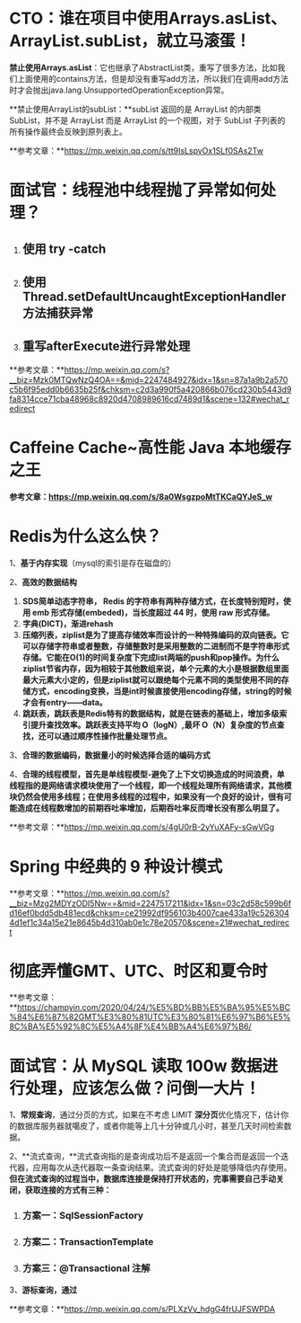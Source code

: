# **CTO：谁在项目中使用Arrays.asList、ArrayList.subList，就立马滚蛋！**

**禁止使用Arrays.asList**：它也继承了AbstractList类，重写了很多方法，比如我们上面使用的contains方法，但是却没有重写add方法，所以我们在调用add方法时才会抛出java.lang.UnsupportedOperationException异常。

**禁止使用ArrayList的subList：**subList 返回的是 ArrayList 的内部类 SubList，并不是 ArrayList 而是 ArrayList 的一个视图，对于 SubList 子列表的所有操作最终会反映到原列表上。 

**参考文章：**https://mp.weixin.qq.com/s/tt9IsLspvOx1SLf0SAs2Tw

# 面试官：线程池中线程抛了异常如何处理？

1. ## 使用 try -catch

2. ## 使用Thread.setDefaultUncaughtExceptionHandler方法捕获异常

3. ## 重写afterExecute进行异常处理

**参考文章：**https://mp.weixin.qq.com/s?__biz=Mzk0MTQwNzQ4OA==&mid=2247484927&idx=1&sn=87a1a9b2a570c5b6f95edd0b6635b25f&chksm=c2d3a990f5a420866b076cd230b5443d9fa8314cce71cba48968c8920d4708989616cd7489d1&scene=132#wechat_redirect

# Caffeine Cache~高性能 Java 本地缓存之王

**参考文章：https://mp.weixin.qq.com/s/8a0WsgzpoMtTKCaQYJeS_w**

# Redis为什么这么快？

1、**基于内存实现**（mysql的索引是存在磁盘的）

2、**高效的数据结构**

1. **SDS简单动态字符串， Redis 的字符串有两种存储方式，在长度特别短时，使用 emb 形式存储(embeded)，当长度超过 44 时，使用 raw 形式存储。**
2. **字典(DICT)，渐进rehash**
3. **压缩列表，ziplist是为了提高存储效率而设计的一种特殊编码的双向链表。它可以存储字符串或者整数，存储整数时是采用整数的二进制而不是字符串形式存储。它能在O(1)的时间复杂度下完成list两端的push和pop操作。为什么ziplist节省内存，因为相较于其他数组来说，单个元素的大小是根据数组里面最大元素大小定的，但是ziplist就可以跟绝每个元素不同的类型使用不同的存储方式，encoding变换，当是int时候直接使用encoding存储，string的时候才会有entry——data。**
4. **跳跃表，跳跃表是Redis特有的数据结构，就是在链表的基础上，增加多级索引提升查找效率。跳跃表支持平均 O（logN）,最坏 O（N）复杂度的节点查找，还可以通过顺序性操作批量处理节点。**

3、**合理的数据编码，数据量小的时候选择合适的编码方式**

4、**合理的线程模型，首先是单线程模型-避免了上下文切换造成的时间浪费，单线程指的是网络请求模块使用了一个线程，即一个线程处理所有网络请求，其他模块仍然会使用多线程；在使用多线程的过程中，如果没有一个良好的设计，很有可能造成在线程数增加的前期吞吐率增加，后期吞吐率反而增长没有那么明显了。**

**参考文章：**https://mp.weixin.qq.com/s/4gU0rB-2yYuXAFy-sGwVGg

# Spring 中经典的 9 种设计模式

**参考文章：**https://mp.weixin.qq.com/s?__biz=Mzg2MDYzODI5Nw==&mid=2247517211&idx=1&sn=03c2d58c599b6fd16ef0bdd5db481ecd&chksm=ce21992df956103b4007cae433a19c5263044d1ef1c34a15e21e8645b4d310ab0e1c78e20570&scene=21#wechat_redirect

# 彻底弄懂GMT、UTC、时区和夏令时

**参考文章：**https://champyin.com/2020/04/24/%E5%BD%BB%E5%BA%95%E5%BC%84%E6%87%82GMT%E3%80%81UTC%E3%80%81%E6%97%B6%E5%8C%BA%E5%92%8C%E5%A4%8F%E4%BB%A4%E6%97%B6/

# 面试官：从 MySQL 读取 100w 数据进行处理，应该怎么做？问倒一大片！

1、**常规查询**，通过分页的方式，如果在不考虑 LIMIT **深分页**优化情况下，估计你的数据库服务器就噶皮了，或者你能等上几十分钟或几小时，甚至几天时间检索数据。

2、**流式查询，**流式查询指的是查询成功后不是返回一个集合而是返回一个迭代器，应用每次从迭代器取一条查询结果。流式查询的好处是能够降低内存使用。**但在流式查询的过程当中，数据库连接是保持打开状态的，完事需要自己手动关闭，获取连接的方式有三种：**

1. ### **方案一：SqlSessionFactory**

2. ### **方案二：TransactionTemplate**

3. ### **方案三：@Transactional 注解**

3、**游标查询，通过**



**参考文章：**https://mp.weixin.qq.com/s/PLXzVv_hdgG4frUJFSWPDA